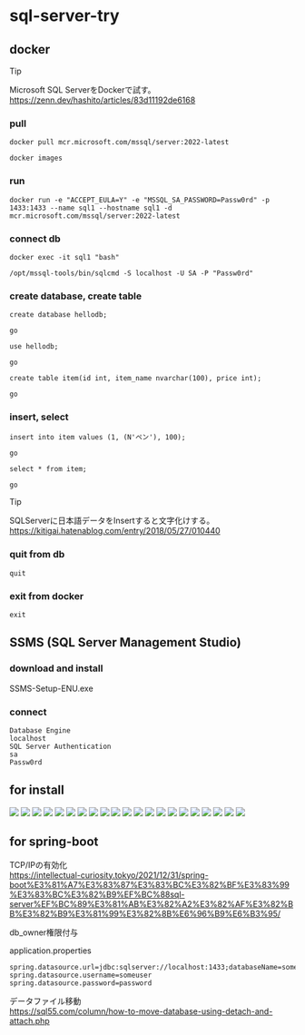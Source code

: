 # sql-server-try

## docker

> [!TIP]
> 
> Microsoft SQL ServerをDockerで試す。  
> https://zenn.dev/hashito/articles/83d11192de6168  

### pull
```
docker pull mcr.microsoft.com/mssql/server:2022-latest

docker images
```

### run
```
docker run -e "ACCEPT_EULA=Y" -e "MSSQL_SA_PASSWORD=Passw0rd" -p 1433:1433 --name sql1 --hostname sql1 -d mcr.microsoft.com/mssql/server:2022-latest
```

### connect db
```
docker exec -it sql1 "bash"

/opt/mssql-tools/bin/sqlcmd -S localhost -U SA -P "Passw0rd"
```

### create database, create table
```
create database hellodb;

go

use hellodb;

go

create table item(id int, item_name nvarchar(100), price int);

go
```

### insert, select
```
insert into item values (1, (N'ペン'), 100);

go

select * from item;

go
```

> [!TIP]
>
> SQLServerに日本語データをInsertすると文字化けする。  
> https://kitigai.hatenablog.com/entry/2018/05/27/010440  

### quit from db
```
quit
```

### exit from docker
```
exit
```

## SSMS (SQL Server Management Studio)

### download and install
SSMS-Setup-ENU.exe

### connect
```
Database Engine
localhost
SQL Server Authentication
sa
Passw0rd
```

## for install

![](image/1.PNG)
![](image/2.PNG)
![](image/3.PNG)
![](image/4.PNG)
![](image/5.PNG)
![](image/6.PNG)
![](image/7.PNG)
![](image/8.PNG)
![](image/9.PNG)
![](image/10.PNG)
![](image/11.PNG)
![](image/12.PNG)
![](image/13.PNG)
![](image/14.PNG)
![](image/15.PNG)
![](image/16.PNG)
![](image/17.PNG)
![](image/18.PNG)
![](image/19.PNG)
![](image/20.PNG)
![](image/21.PNG)


## for spring-boot

TCP/IPの有効化  
https://intellectual-curiosity.tokyo/2021/12/31/spring-boot%E3%81%A7%E3%83%87%E3%83%BC%E3%82%BF%E3%83%99%E3%83%BC%E3%82%B9%EF%BC%88sql-server%EF%BC%89%E3%81%AB%E3%82%A2%E3%82%AF%E3%82%BB%E3%82%B9%E3%81%99%E3%82%8B%E6%96%B9%E6%B3%95/  

db_owner権限付与  

application.properties
```
spring.datasource.url=jdbc:sqlserver://localhost:1433;databaseName=somedb;encrypt=false
spring.datasource.username=someuser
spring.datasource.password=password
```

データファイル移動  
https://sql55.com/column/how-to-move-database-using-detach-and-attach.php  
